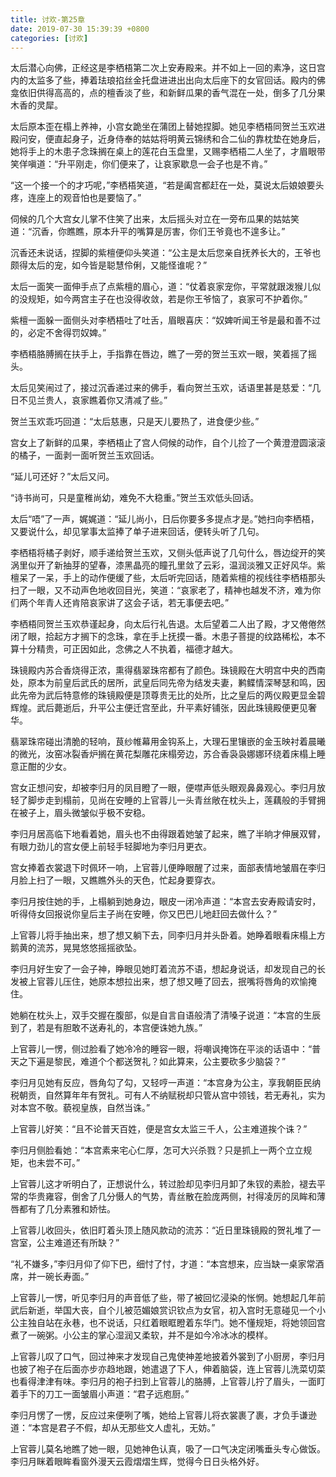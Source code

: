 ```yaml
---
title: 讨欢-第25章
date: 2019-07-30 15:39:39 +0800
categories: [讨欢]
---
```


太后潜心向佛，正经这是李栖梧第二次上安寿殿来。并不如上一回的素净，这日宫内的太监多了些，捧着珐琅掐丝金托盘进进出出向太后座下的女官回话。殿内的佛龛依旧供得高高的，点的檀香淡了些，和新鲜瓜果的香气混在一处，倒多了几分果木香的灵犀。

太后原本歪在榻上养神，小宫女跪坐在蒲团上替她捏脚。她见李栖梧同贺兰玉欢进殿问安，便直起身子，近身侍奉的姑姑将明黄云锦绣和合二仙的靠枕垫在她身后，她将手上的木患子念珠搁在桌上的莲花白玉盘里，又赐李栖梧二人坐了，才眉眼带笑佯嗔道：“升平刚走，你们便来了，让哀家歇息一会子也是不肯。”

“这一个接一个的才巧呢，”李栖梧笑道，“若是阖宫都赶在一处，莫说太后娘娘要头疼，连座上的观音怕也是要恼了。”

伺候的几个大宫女儿掌不住笑了出来，太后摇头对立在一旁布瓜果的姑姑笑道：“沉香，你瞧瞧，原本升平的嘴算是厉害，你们王爷竟也不遑多让。”

沉香还未说话，捏脚的紫檀便仰头笑道：“公主是太后您亲自抚养长大的，王爷也颇得太后的宠，如今皆是聪慧伶俐，又能怪谁呢？”

太后一面笑一面伸手点了点紫檀的眉心，道：“仗着哀家宠你，平常就跟泼猴儿似的没规矩，如今两宫主子在也没得收敛，若是你王爷恼了，哀家可不护着你。”

紫檀一面躲一面侧头对李栖梧吐了吐舌，眉眼喜庆：“奴婢听闻王爷是最和善不过的，必定不舍得罚奴婢。”

李栖梧胳膊搁在扶手上，手指靠在唇边，瞧了一旁的贺兰玉欢一眼，笑着摇了摇头。

太后见笑闹过了，接过沉香递过来的佛手，看向贺兰玉欢，话语里甚是慈爱：“几日不见兰贵人，哀家瞧着你又清减了些。”

贺兰玉欢乖巧回道：“太后慈惠，只是天儿要热了，进食便少些。”

宫女上了新鲜的瓜果，李栖梧止了宫人伺候的动作，自个儿捡了一个黄澄澄圆滚滚的橘子，一面剥一面听贺兰玉欢回话。

“延儿可还好？”太后又问。

“诗书尚可，只是童稚尚幼，难免不大稳重。”贺兰玉欢低头回话。

太后“唔”了一声，娓娓道：“延儿尚小，日后你要多多提点才是。”她扫向李栖梧，又要说什么，却见掌事太监捧了单子进来回话，便转头听了几句。

李栖梧将橘子剥好，顺手递给贺兰玉欢，又侧头低声说了几句什么，唇边绽开的笑涡里似开了新抽芽的望春，漆黑晶亮的瞳孔里敛了云彩，温润淡雅又正好风华。紫檀呆了一呆，手上的动作便缓了些，太后听完回话，随着紫檀的视线往李栖梧那头扫了一眼，又不动声色地收回目光，笑道：“哀家老了，精神也越发不济，难为你们两个年青人还肯陪哀家讲了这会子话，若无事便去吧。”

李栖梧同贺兰玉欢恭谨起身，向太后行礼告退。太后望着二人出了殿，才又倦倦然闭了眼，拾起方才搁下的念珠，拿在手上抚摸一番。木患子菩提的纹路稀松，本不算十分精贵，可正因如此，念佛之人不执着，福德才越大。

珠镜殿内苏合香烧得正浓，熏得翡翠珠帘都有了颜色。珠镜殿在大明宫中央的西南处，原本为前皇后武氏的居所，武皇后同先帝为结发夫妻，鹣鲽情深琴瑟和鸣，因此先帝为武后特意修的珠镜殿便是顶尊贵无比的处所，比之皇后的两仪殿更显金碧辉煌。武后薨逝后，升平公主便迁宫至此，升平素好铺张，因此珠镜殿便更见奢华。

翡翠珠帘碰出清脆的轻响，茛纱帷幕用金钩系上，大理石里镶嵌的金玉映衬着晨曦的微光，汝窑冰裂香炉搁在黄花梨雕花床榻旁边，苏合香袅袅娜娜环绕着床榻上睡意正酣的少女。

宫女正想问安，却被李归月的凤目瞪了一眼，便噤声低头眼观鼻鼻观心。李归月放轻了脚步走到榻前，见尚在安睡的上官蓉儿一头青丝敞在枕头上，莲藕般的手臂拥在被子上，眉头微皱似乎极不安稳。

李归月居高临下地看着她，眉头也不由得跟着她皱了起来，瞧了半晌才伸展双臂，有眼力劲儿的宫女便上前轻手轻脚地为李归月更衣。

宫女捧着衣裳退下时佩环一响，上官蓉儿便睁眼醒了过来，面部表情地皱眉在李归月脸上扫了一眼，又瞧瞧外头的天色，忙起身要穿衣。

李归月按住她的手，上榻躺到她身边，眼皮一闭冷声道：“本宫去安寿殿请安时，听得侍女回报说你皇后主子尚在安睡，你又巴巴儿地赶回去做什么？”

上官蓉儿将手抽出来，想了想又躺下去，同李归月并头卧着。她睁着眼看床榻上方鹅黄的流苏，晃晃悠悠摇摇欲坠。

李归月好生安了一会子神，睁眼见她盯着流苏不语，想起身说话，却发现自己的长发被上官蓉儿压住，她原本想拉出来，想了想又睡了回去，抿嘴将唇角的欢愉掩住。

她躺在枕头上，双手交握在腹部，似是自言自语般清了清嗓子说道：“本宫的生辰到了，若是有胆敢不送寿礼的，本宫便诛她九族。”

上官蓉儿一愣，侧过脸看了她冷冷的睡容一眼，将嘲讽掩饰在平淡的话语中：“普天之下遍是黎民，难道个个都送贺礼？如此算来，公主要砍多少脑袋？”

李归月见她有反应，唇角勾了勾，又轻哼一声道：“本宫身为公主，享我朝臣民纳税朝贡，自然算年年有贺礼。可有人不纳赋税却只管从宫中领钱，若无寿礼，实为对本宫不敬。藐视皇族，自然当诛。”

上官蓉儿好笑：“且不论普天百姓，便是宫女太监三千人，公主难道挨个诛？”

李归月侧脸看她：“本宫素来宅心仁厚，怎可大兴杀戮？只是抓上一两个立立规矩，也未尝不可。”

上官蓉儿这才听明白了，正想说什么，转过脸却见李归月卸了朱钗的素脸，褪去平常的华贵雍容，倒舍了几分慑人的气势，青丝散在脸庞两侧，衬得凌厉的凤眸和薄唇都有了几分素雅和娇怯。

上官蓉儿收回头，依旧盯着头顶上随风款动的流苏：“近日里珠镜殿的贺礼堆了一宫室，公主难道还有所缺？”

“礼不嫌多，”李归月仰了仰下巴，细忖了忖，才道：“本宫想来，应当缺一桌家常酒席，并一碗长寿面。”

上官蓉儿一愣，听见李归月的声音低了些，带了被回忆浸染的怅惘。她想起几年前武后新逝，举国大丧，自个儿被范媚娘赏识钦点为女官，初入宫时无意碰见一个小公主独自站在永巷，也不说话，只红着眼眶瞪着东华门。她不懂规矩，将她领回宫煮了一碗粥。小公主的掌心湿润又柔软，并不是如今冷冰冰的模样。

上官蓉儿叹了口气，回过神来才发现自己鬼使神差地披着外裳到了小厨房，李归月也披了袍子在后面亦步亦趋地跟，她遣退了下人，伸着脑袋，连上官蓉儿洗菜切菜也看得津津有味。李归月的袍子扫到上官蓉儿的胳膊，上官蓉儿拧了眉头，一面盯着手下的刀工一面皱眉小声道：“君子远庖厨。”

李归月愣了一愣，反应过来便咧了嘴，她给上官蓉儿将衣裳裹了裹，才负手谦逊道：“本宫是君子不假，却从无那些文人虚礼，无妨。”

上官蓉儿莫名地瞧了她一眼，见她神色认真，吸了一口气决定闭嘴垂头专心做饭。李归月眯着眼眸看窗外漫天云霞熠熠生辉，觉得今日日头格外好。


